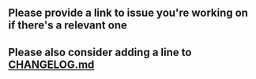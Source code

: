 ## Please provide a link to issue you're working on if there's a relevant one
## Please also consider adding a line to [CHANGELOG.md](https://github.com/jenkinsci/configuration-as-code-plugin/blob/master/README.md)
